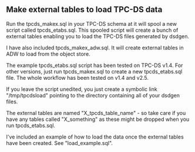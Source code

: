 <h2>Make external tables to load TPC-DS data</h2>

Run the tpcds_makex.sql in your TPC-DS schema at it will spool a new script called tpcds_etabs.sql. This spooled script will create a bunch of external tables enabling you to load the TPC-DS files generated by dsdgen.

I have also included tpcds_makex_adw.sql. It will create external tables in ADW to load from the object store.

The example tpcds_etabs.sql script has been tested on TPC-DS v1.4. For other versions, just run tpcds_makex.sql to create a new tpcds_etabs.sql file. The whole workflow has been tested on v1.4 and v2.5.

If you leave the script unedited, you just create a symbolic link "/tmp/tpcdsload" pointing to the directory containing all of your dsdgen files.

The external tables are named "X_tpcds_table_name" - so take care if you have any tables called "X_something" as these might be dropped when you run tpcds_etabs.sql.

I've included an example of how to load the data once the external tables have been created. See "load_example.sql".
